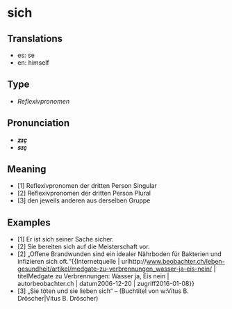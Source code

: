 # sich
## Translations
- es: se
- en: himself
## Type
- _Reflexivpronomen_
## Pronunciation
- **_zɪç_**
- **_sɪç_**
## Meaning
- [1] Reflexivpronomen der dritten Person Singular
- [2] Reflexivpronomen der dritten Person Plural
- [3] den jeweils anderen aus derselben Gruppe
## Examples
- [1] Er ist sich seiner Sache sicher.
- [2] Sie bereiten sich auf die Meisterschaft vor.
- [2] „Offene Brandwunden sind ein idealer Nährboden für Bakterien und infizieren sich oft.“<ref>{{Internetquelle | urlhttp://www.beobachter.ch/leben-gesundheit/artikel/medgate-zu-verbrennungen_wasser-ja-eis-nein/ | titelMedgate zu Verbrennungen: Wasser ja, Eis nein | autorbeobachter.ch | datum2006-12-20 | zugriff2016-01-08}}</ref>
- [3] „Sie töten und sie lieben sich“ – (Buchtitel von w:Vitus B. Dröscher|Vitus B. Dröscher)
